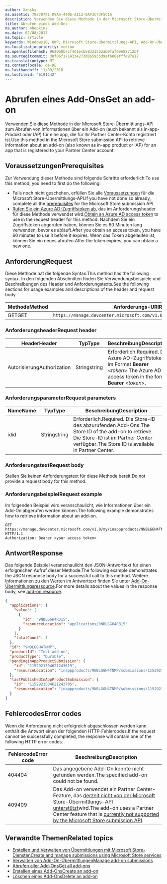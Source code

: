 ```yaml
---
author: Xansky
ms.assetid: 78278741-09A4-4406-A112-9AF3C73F5C16
description: Verwenden Sie diese Methode in der Microsoft Store-Übermittlungs-API zum Abrufen von Informationen über ein Add-on für eine app, die für Ihr Partner Center-Konto registriert ist.
title: Abrufen eines Add-Ons
ms.author: mhopkins
ms.date: 02/08/2017
ms.topic: article
keywords: Windows10, UWP, Microsoft Store-Übermittlungs-API, Add-On-Übermittlung, In-App-Produkt, IAP
ms.localizationpriority: medium
ms.openlocfilehash: 9620b0b7cf4d1ecb583215b2ab0fafe0e82712bf
ms.sourcegitcommit: 38f06f1714334273d865935d9afb80efffe97a17
ms.translationtype: MT
ms.contentlocale: de-DE
ms.lasthandoff: 11/09/2018
ms.locfileid: "6191242"
---
```

# <a name="get-an-add-on"></a><span data-ttu-id="4e20f-104">Abrufen eines Add-Ons</span><span class="sxs-lookup"><span data-stu-id="4e20f-104">Get an add-on</span></span>

<span data-ttu-id="4e20f-105">Verwenden Sie diese Methode in der Microsoft Store-Übermittlungs-API zum Abrufen von Informationen über ein Add-on (auch bekannt als in-app-Produkt oder IAP) für eine app, die für Ihr Partner Center-Konto registriert ist.</span><span class="sxs-lookup"><span data-stu-id="4e20f-105">Use this method in the Microsoft Store submission API to retrieve information about an add-on (also known as in-app product or IAP) for an app that is registered to your Partner Center account.</span></span>

## <a name="prerequisites"></a><span data-ttu-id="4e20f-106">Voraussetzungen</span><span class="sxs-lookup"><span data-stu-id="4e20f-106">Prerequisites</span></span>

<span data-ttu-id="4e20f-107">Zur Verwendung dieser Methode sind folgende Schritte erforderlich:</span><span class="sxs-lookup"><span data-stu-id="4e20f-107">To use this method, you need to first do the following:</span></span>

* <span data-ttu-id="4e20f-108">Falls noch nicht geschehen, erfüllen Sie alle [Voraussetzungen](create-and-manage-submissions-using-windows-store-services.md#prerequisites) für die Microsoft Store-Übermittlungs-API.</span><span class="sxs-lookup"><span data-stu-id="4e20f-108">If you have not done so already, complete all the [prerequisites](create-and-manage-submissions-using-windows-store-services.md#prerequisites) for the Microsoft Store submission API.</span></span>
* <span data-ttu-id="4e20f-109">[Rufen Sie ein Azure AD-Zugriffstoken ab](create-and-manage-submissions-using-windows-store-services.md#obtain-an-azure-ad-access-token), das im Anforderungsheader für diese Methode verwendet wird.</span><span class="sxs-lookup"><span data-stu-id="4e20f-109">[Obtain an Azure AD access token](create-and-manage-submissions-using-windows-store-services.md#obtain-an-azure-ad-access-token) to use in the request header for this method.</span></span> <span data-ttu-id="4e20f-110">Nachdem Sie ein Zugriffstoken abgerufen haben, können Sie es 60 Minuten lang verwenden, bevor es abläuft.</span><span class="sxs-lookup"><span data-stu-id="4e20f-110">After you obtain an access token, you have 60 minutes to use it before it expires.</span></span> <span data-ttu-id="4e20f-111">Wenn das Token abgelaufen ist, können Sie ein neues abrufen.</span><span class="sxs-lookup"><span data-stu-id="4e20f-111">After the token expires, you can obtain a new one.</span></span>

## <a name="request"></a><span data-ttu-id="4e20f-112">Anforderung</span><span class="sxs-lookup"><span data-stu-id="4e20f-112">Request</span></span>

<span data-ttu-id="4e20f-113">Diese Methode hat die folgende Syntax.</span><span class="sxs-lookup"><span data-stu-id="4e20f-113">This method has the following syntax.</span></span> <span data-ttu-id="4e20f-114">In den folgenden Abschnitten finden Sie Verwendungsbeispiele und Beschreibungen des Header und Anforderungstexts.</span><span class="sxs-lookup"><span data-stu-id="4e20f-114">See the following sections for usage examples and descriptions of the header and request body.</span></span>

| <span data-ttu-id="4e20f-115">Methode</span><span class="sxs-lookup"><span data-stu-id="4e20f-115">Method</span></span> | <span data-ttu-id="4e20f-116">Anforderungs-URI</span><span class="sxs-lookup"><span data-stu-id="4e20f-116">Request URI</span></span>                                                      |
|--------|------------------------------------------------------------------|
| <span data-ttu-id="4e20f-117">GET</span><span class="sxs-lookup"><span data-stu-id="4e20f-117">GET</span></span>    | ```https://manage.devcenter.microsoft.com/v1.0/my/inappproducts/{inAppProductId}``` |


### <a name="request-header"></a><span data-ttu-id="4e20f-118">Anforderungsheader</span><span class="sxs-lookup"><span data-stu-id="4e20f-118">Request header</span></span>

| <span data-ttu-id="4e20f-119">Header</span><span class="sxs-lookup"><span data-stu-id="4e20f-119">Header</span></span>        | <span data-ttu-id="4e20f-120">Typ</span><span class="sxs-lookup"><span data-stu-id="4e20f-120">Type</span></span>   | <span data-ttu-id="4e20f-121">Beschreibung</span><span class="sxs-lookup"><span data-stu-id="4e20f-121">Description</span></span>                                                                 |
|---------------|--------|-----------------------------------------------------------------------------|
| <span data-ttu-id="4e20f-122">Autorisierung</span><span class="sxs-lookup"><span data-stu-id="4e20f-122">Authorization</span></span> | <span data-ttu-id="4e20f-123">String</span><span class="sxs-lookup"><span data-stu-id="4e20f-123">string</span></span> | <span data-ttu-id="4e20f-124">Erforderlich.</span><span class="sxs-lookup"><span data-stu-id="4e20f-124">Required.</span></span> <span data-ttu-id="4e20f-125">Das Azure AD-Zugriffstoken im Format **Bearer** &lt;*token*&gt;.</span><span class="sxs-lookup"><span data-stu-id="4e20f-125">The Azure AD access token in the form **Bearer** &lt;*token*&gt;.</span></span> |


### <a name="request-parameters"></a><span data-ttu-id="4e20f-126">Anforderungsparameter</span><span class="sxs-lookup"><span data-stu-id="4e20f-126">Request parameters</span></span>

| <span data-ttu-id="4e20f-127">Name</span><span class="sxs-lookup"><span data-stu-id="4e20f-127">Name</span></span>        | <span data-ttu-id="4e20f-128">Typ</span><span class="sxs-lookup"><span data-stu-id="4e20f-128">Type</span></span>   | <span data-ttu-id="4e20f-129">Beschreibung</span><span class="sxs-lookup"><span data-stu-id="4e20f-129">Description</span></span>                                                                 |
|---------------|--------|-----------------------------------------------------------------------------|
| <span data-ttu-id="4e20f-130">id</span><span class="sxs-lookup"><span data-stu-id="4e20f-130">id</span></span> | <span data-ttu-id="4e20f-131">String</span><span class="sxs-lookup"><span data-stu-id="4e20f-131">string</span></span> | <span data-ttu-id="4e20f-132">Erforderlich.</span><span class="sxs-lookup"><span data-stu-id="4e20f-132">Required.</span></span> <span data-ttu-id="4e20f-133">Die Store-ID des abzurufenden Add-Ons.</span><span class="sxs-lookup"><span data-stu-id="4e20f-133">The Store ID of the add-on to retrieve.</span></span> <span data-ttu-id="4e20f-134">Die Store-ID ist im Partner Center verfügbar.</span><span class="sxs-lookup"><span data-stu-id="4e20f-134">The Store ID is available in Partner Center.</span></span>  |


### <a name="request-body"></a><span data-ttu-id="4e20f-135">Anforderungstext</span><span class="sxs-lookup"><span data-stu-id="4e20f-135">Request body</span></span>

<span data-ttu-id="4e20f-136">Stellen Sie keinen Anforderungstext für diese Methode bereit.</span><span class="sxs-lookup"><span data-stu-id="4e20f-136">Do not provide a request body for this method.</span></span>


### <a name="request-example"></a><span data-ttu-id="4e20f-137">Anforderungsbeispiel</span><span class="sxs-lookup"><span data-stu-id="4e20f-137">Request example</span></span>

<span data-ttu-id="4e20f-138">Im folgenden Beispiel wird veranschaulicht, wie Informationen über ein Add-On abgerufen werden können.</span><span class="sxs-lookup"><span data-stu-id="4e20f-138">The following example demonstrates how to retrieve information about an add-on.</span></span>

```
GET https://manage.devcenter.microsoft.com/v1.0/my/inappproducts/9NBLGGH4TNMP HTTP/1.1
Authorization: Bearer <your access token>
```

## <a name="response"></a><span data-ttu-id="4e20f-139">Antwort</span><span class="sxs-lookup"><span data-stu-id="4e20f-139">Response</span></span>

<span data-ttu-id="4e20f-140">Das folgende Beispiel veranschaulicht den JSON-Antworttext für einen erfolgreichen Aufruf dieser Methode.</span><span class="sxs-lookup"><span data-stu-id="4e20f-140">The following example demonstrates the JSON response body for a successful call to this method.</span></span> <span data-ttu-id="4e20f-141">Weitere Informationen zu den Werten im Antworttext finden Sie unter [Add-On-Übermittlungsressource](manage-add-ons.md#add-on-object).</span><span class="sxs-lookup"><span data-stu-id="4e20f-141">For more details about the values in the response body, see [add-on resource](manage-add-ons.md#add-on-object).</span></span>

```json
{
  "applications": {
    "value": [
      {
        "id": "9NBLGGH4R315",
        "resourceLocation": "applications/9NBLGGH4R315"
      }
    ],
    "totalCount": 1
  },
  "id": "9NBLGGH4TNMP",
  "productId": "Test-add-on",
  "productType": "Durable",
  "pendingInAppProductSubmission": {
    "id": "1152921504621243619",
    "resourceLocation": "inappproducts/9NBLGGH4TNMP/submissions/1152921504621243619"
  },
  "lastPublishedInAppProductSubmission": {
    "id": "1152921504621243705",
    "resourceLocation": "inappproducts/9NBLGGH4TNMP/submissions/1152921504621243705"
  }
}
```

## <a name="error-codes"></a><span data-ttu-id="4e20f-142">Fehlercodes</span><span class="sxs-lookup"><span data-stu-id="4e20f-142">Error codes</span></span>

<span data-ttu-id="4e20f-143">Wenn die Anforderung nicht erfolgreich abgeschlossen werden kann, enthält die Antwort einen der folgenden HTTP-Fehlercodes.</span><span class="sxs-lookup"><span data-stu-id="4e20f-143">If the request cannot be successfully completed, the response will contain one of the following HTTP error codes.</span></span>

| <span data-ttu-id="4e20f-144">Fehlercode</span><span class="sxs-lookup"><span data-stu-id="4e20f-144">Error code</span></span> |  <span data-ttu-id="4e20f-145">Beschreibung</span><span class="sxs-lookup"><span data-stu-id="4e20f-145">Description</span></span>   |
|--------|------------------|
| <span data-ttu-id="4e20f-146">404</span><span class="sxs-lookup"><span data-stu-id="4e20f-146">404</span></span>  | <span data-ttu-id="4e20f-147">Das angegebene Add-On konnte nicht gefunden werden.</span><span class="sxs-lookup"><span data-stu-id="4e20f-147">The specified add-on could not be found.</span></span> |
| <span data-ttu-id="4e20f-148">409</span><span class="sxs-lookup"><span data-stu-id="4e20f-148">409</span></span>  | <span data-ttu-id="4e20f-149">Das Add-on verwendet ein Partner Center-Feature, das [derzeit nicht von der Microsoft Store-Übermittlungs-API unterstützt](create-and-manage-submissions-using-windows-store-services.md#not_supported)wird.</span><span class="sxs-lookup"><span data-stu-id="4e20f-149">The add-on uses a Partner Center feature that is [currently not supported by the Microsoft Store submission API](create-and-manage-submissions-using-windows-store-services.md#not_supported).</span></span>  |


## <a name="related-topics"></a><span data-ttu-id="4e20f-150">Verwandte Themen</span><span class="sxs-lookup"><span data-stu-id="4e20f-150">Related topics</span></span>

* [<span data-ttu-id="4e20f-151">Erstellen und Verwalten von Übermittlungen mit Microsoft Store-Diensten</span><span class="sxs-lookup"><span data-stu-id="4e20f-151">Create and manage submissions using Microsoft Store services</span></span>](create-and-manage-submissions-using-windows-store-services.md)
* [<span data-ttu-id="4e20f-152">Verwalten von Add-On-Übermittlungen</span><span class="sxs-lookup"><span data-stu-id="4e20f-152">Manage add-on submissions</span></span>](manage-add-on-submissions.md)
* [<span data-ttu-id="4e20f-153">Abrufen aller Add-Ons</span><span class="sxs-lookup"><span data-stu-id="4e20f-153">Get all add-ons</span></span>](get-all-add-ons.md)
* [<span data-ttu-id="4e20f-154">Erstellen eines Add-Ons</span><span class="sxs-lookup"><span data-stu-id="4e20f-154">Create an add-on</span></span>](create-an-add-on.md)
* [<span data-ttu-id="4e20f-155">Löschen eines Add-Ons</span><span class="sxs-lookup"><span data-stu-id="4e20f-155">Delete an add-on</span></span>](delete-an-add-on.md)
